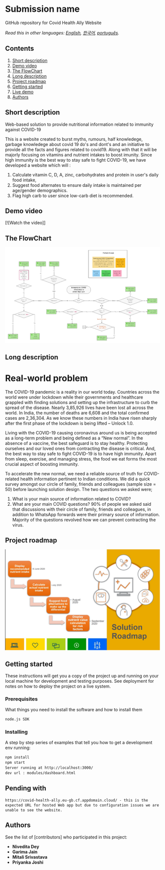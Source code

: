 # Submission name

 GitHub repository for Covid Health Ally Website

*Read this in other languages: [English](README.md), [한국어](README.ko.md), [português](README.pt_br.md).*

## Contents

1. [Short description](#short-description)
1. [Demo video](#demo-video)
1. [The FlowChart](#the-FlowChart)
1. [Long description](#long-description)
1. [Project roadmap](#project-roadmap)
1. [Getting started](#getting-started)
1. [Live demo](#live-demo)
1. [Authors](#authors)


## Short description

Web-based solution to provide nutritional information related to immunity against COVID-19

This is a website created to burst myths, rumours, half knowledege, garbage knowledege about covid 19 do's and dont's and an initiative to provide all the facts and figures related to covid19. Along with that it will be majorly focusing on vitamins and nutrient intakes to boost imunity.
Since high immunity is the best way to stay safe to fight COVID-19, we have developed a website which will :

1.	Calculate vitamin C, D, A, zinc, carbohydrates and protein in user's daily food intake, 
2.	Suggest food alternates to ensure daily intake is maintained per age/gender demographics. 
3.	Flag high carb to user since low-carb diet is recommended.

## Demo video

[![Watch the video]]

## The FlowChart
![FlowChart](COVID_Health_Ally_App_Flowchart.jpg)


## Long description

# Real-world problem
The COVID-19 pandemic is a reality in our world today. Countries across the world were under lockdown while their governments and healthcare grappled with finding solutions and setting up the infrastructure to curb the spread of the disease. Nearly 3,85,926 lives have been lost all across the world. In India, the number of deaths are 6,608 and the total confirmed cases are 2,36,304. As we know these numbers in India have risen sharply after the first phase of the lockdown is being lifted – Unlock 1.0. 

Living with the COVID-19 causing coronavirus around us is being accepted as a long-term problem and being defined as a “New normal”. In the absence of a vaccine, the best safeguard is to stay healthy. Protecting ourselves and our loved ones from contracting the disease is critical. And, the best way to stay safe to fight COVID-19 is to have high immunity. Apart from sleep, exercise, and managing stress, the food we eat forms the most crucial aspect of boosting immunity.

To accelerate the new normal, we need a reliable source of truth for COVID-related health information pertinent to Indian conditions. We did a quick survey amongst our circle of family, friends and colleagues (sample size = 50) before launching solution design. The two questions we asked were; 
1.	What is your main source of information related to COVID?
2.	What are your main COVID questions?
90% of people we asked said that discussions with their circle of family, friends and colleagues, in addition to WhatsApp forwards were their primary source of information. Majority of the questions revolved how we can prevent contracting the virus.


## Project roadmap

![Roadmap](RoadMap.jpg)

## Getting started

These instructions will get you a copy of the project up and running on your local machine for development and testing purposes. See deployment for notes on how to deploy the project on a live system.

### Prerequisites

What things you need to install the software and how to install them

```bash
node.js SDK
```

### Installing

A step by step series of examples that tell you how to get a development env running:


```bash
npm install
npm start
Server running at http://localhost:3000/
dev url : modules/dashboard.html
```

## Pending with
```
https://covid-health-ally.eu-gb.cf.appdomain.cloud/ - this is the expected URL for hosted Web app but due to configuration issues we are unable to see the website.
```

## Authors

See the list of [contributors] who participated in this project:
* **Nivedita Dey** 
* **Garima Jain** 
* **Mitali Srivastava** 
* **Priyanka Joshi** 